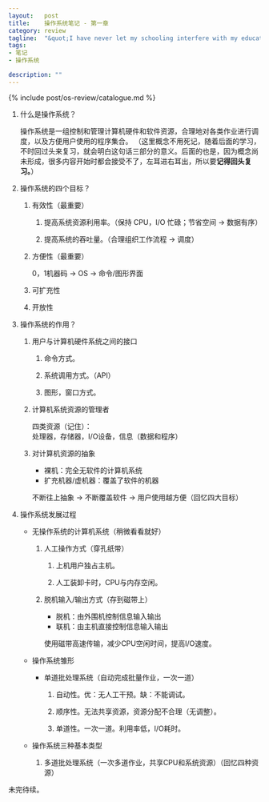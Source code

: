 ```yaml
--- 
layout:   post
title:    操作系统笔记 - 第一章
category: review
tagline:  "&quot;I have never let my schooling interfere with my education.&quot; - Mark Twain"
tags: 
- 笔记
- 操作系统

description: ""
---
```


{% include post/os-review/catalogue.md %}


1. 什么是操作系统？
   
   操作系统是一组控制和管理计算机硬件和软件资源，合理地对各类作业进行调度，以及方便用户使用的程序集合。
   （这里概念不用死记，随着后面的学习，不时回过头来复习，就会明白这句话三部分的意义。后面的也是，因为概念尚未形成，很多内容开始时都会接受不了，左耳进右耳出，所以要**记得回头复习。**）

2. 操作系统的四个目标？

   1. 有效性（最重要）

      1. 提高系统资源利用率。（保持 CPU，I/O 忙碌；节省空间 -> 数据有序）

      2. 提高系统的吞吐量。（合理组织工作流程 -> 调度）

   2. 方便性（最重要）

      0，1机器码 -> OS -> 命令/图形界面

   3. 可扩充性

   4. 开放性
  
3. 操作系统的作用？

   1. 用户与计算机硬件系统之间的接口

      1. 命令方式。

      2. 系统调用方式。（API）

      3. 图形，窗口方式。

   2. 计算机系统资源的管理者

      四类资源（记住）：  
      处理器，存储器，I/O设备，信息（数据和程序）

   3. 对计算机资源的抽象

      - 裸机：完全无软件的计算机系统
      - 扩充机器/虚机器：覆盖了软件的机器

      不断往上抽象 -> 不断覆盖软件 -> 用户使用越方便（回忆四大目标）

4. 操作系统发展过程

   - 无操作系统的计算机系统（稍微看看就好）

     1. 人工操作方式（穿孔纸带）

        1. 上机用户独占主机。

        2. 人工装卸卡时，CPU与内存空闲。

     2. 脱机输入/输出方式（存到磁带上）

        - 脱机：由外围机控制信息输入输出
        - 联机：由主机直接控制信息输入输出

        使用磁带高速传输，减少CPU空闲时间，提高I/O速度。

   - 操作系统雏形

     - 单道批处理系统（自动完成批量作业，一次一道）

       1. 自动性。优：无人工干预。缺：不能调试。

       2. 顺序性。无法共享资源，资源分配不合理（无调整）。

       3. 单道性。一次一道。利用率低，I/O耗时。

   - 操作系统三种基本类型

     1. 多道批处理系统（一次多道作业，共享CPU和系统资源）（回忆四种资源）


未完待续。










      
